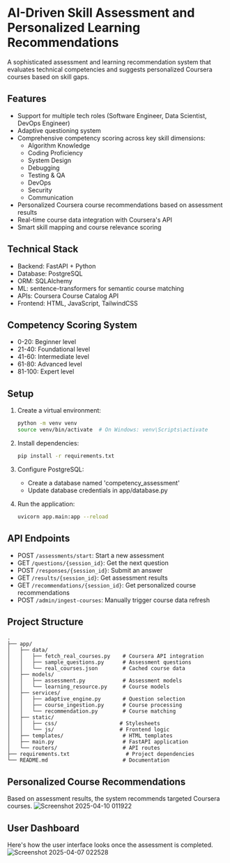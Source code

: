 # AI-Driven Skill Assessment and Personalized Learning Recommendations

A sophisticated assessment and learning recommendation system that evaluates technical competencies and suggests personalized Coursera courses based on skill gaps.

## Features

- Support for multiple tech roles (Software Engineer, Data Scientist, DevOps Engineer)
- Adaptive questioning system
- Comprehensive competency scoring across key skill dimensions:
  - Algorithm Knowledge
  - Coding Proficiency
  - System Design
  - Debugging
  - Testing & QA
  - DevOps
  - Security
  - Communication
- Personalized Coursera course recommendations based on assessment results
- Real-time course data integration with Coursera's API
- Smart skill mapping and course relevance scoring

## Technical Stack

- Backend: FastAPI + Python
- Database: PostgreSQL
- ORM: SQLAlchemy
- ML: sentence-transformers for semantic course matching
- APIs: Coursera Course Catalog API
- Frontend: HTML, JavaScript, TailwindCSS

## Competency Scoring System

- 0-20: Beginner level
- 21-40: Foundational level
- 41-60: Intermediate level
- 61-80: Advanced level
- 81-100: Expert level

## Setup

1. Create a virtual environment:
   ```bash
   python -m venv venv
   source venv/bin/activate  # On Windows: venv\Scripts\activate
   ```

2. Install dependencies:
   ```bash
   pip install -r requirements.txt
   ```

3. Configure PostgreSQL:
   - Create a database named 'competency_assessment'
   - Update database credentials in app/database.py

4. Run the application:
   ```bash
   uvicorn app.main:app --reload
   ```

## API Endpoints

- POST `/assessments/start`: Start a new assessment
- GET `/questions/{session_id}`: Get the next question
- POST `/responses/{session_id}`: Submit an answer
- GET `/results/{session_id}`: Get assessment results
- GET `/recommendations/{session_id}`: Get personalized course recommendations
- POST `/admin/ingest-courses`: Manually trigger course data refresh

## Project Structure

```
.
├── app/
│   ├── data/
│   │   ├── fetch_real_courses.py    # Coursera API integration
│   │   ├── sample_questions.py      # Assessment questions
│   │   └── real_courses.json        # Cached course data
│   ├── models/
│   │   ├── assessment.py            # Assessment models
│   │   └── learning_resource.py     # Course models
│   ├── services/
│   │   ├── adaptive_engine.py       # Question selection
│   │   ├── course_ingestion.py      # Course processing
│   │   └── recommendation.py        # Course matching
│   ├── static/
│   │   ├── css/                    # Stylesheets
│   │   └── js/                     # Frontend logic
│   ├── templates/                   # HTML templates
│   ├── main.py                      # FastAPI application
│   └── routers/                     # API routes
├── requirements.txt                  # Project dependencies
└── README.md                        # Documentation
```

## Personalized Course Recommendations
Based on assessment results, the system recommends targeted Coursera courses.
![Screenshot 2025-04-10 011922](https://github.com/user-attachments/assets/a0e1c92e-aafe-46d0-86b7-f03533c100c3)

## User Dashboard
Here's how the user interface looks once the assessment is completed.
![Screenshot 2025-04-07 022528](https://github.com/user-attachments/assets/a61d4b84-a599-4419-95bf-135ecc6d6fb4)
